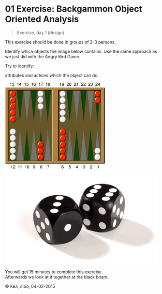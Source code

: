 # 01 Exercise: Backgammon Object Oriented Analysis
> Exercise, day 1 (design)

This exercise should be done in groups of 2-3 persons.    

Identify which objects the image below contains. Use the same approach as we just did with the Angry Bird Game.    

Try to identify:

attributes
and actions which the object can do.

![Backgammond](StartPosition.gif)    ![](backgammon-precision-dice-black_primary.jpg)

You will get 15 minutes to complete this exercise.     
Afterwards we look at it together at the black board.    

© Kea, clbo,  04-02-2015

